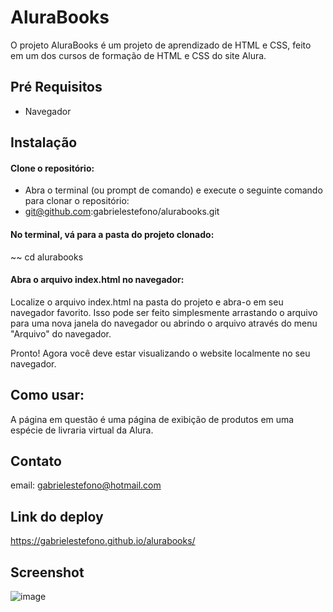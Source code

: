 # AluraBooks

O projeto AluraBooks é um projeto de aprendizado de HTML e CSS, feito em um dos cursos de formação de HTML e CSS do site Alura.

## Pré Requisitos
* Navegador

## Instalação

#### Clone o repositório:
* Abra o terminal (ou prompt de comando) e execute o seguinte comando para clonar o repositório:
* git@github.com:gabrielestefono/alurabooks.git
#### No terminal, vá para a pasta do projeto clonado:
~~ cd alurabooks
#### Abra o arquivo index.html no navegador:
Localize o arquivo index.html na pasta do projeto e abra-o em seu navegador favorito. Isso pode ser feito simplesmente arrastando o arquivo para uma nova janela do navegador ou abrindo o arquivo através do menu "Arquivo" do navegador.

Pronto! Agora você deve estar visualizando o website localmente no seu navegador.

## Como usar:

A página em questão é uma página de exibição de produtos em uma espécie de livraria virtual da Alura.

## Contato

email: gabrielestefono@hotmail.com

## Link do deploy
https://gabrielestefono.github.io/alurabooks/

## Screenshot
![image](https://user-images.githubusercontent.com/104292192/232592400-f76f80d4-03c9-45dc-a313-1359aa0099e1.png)

